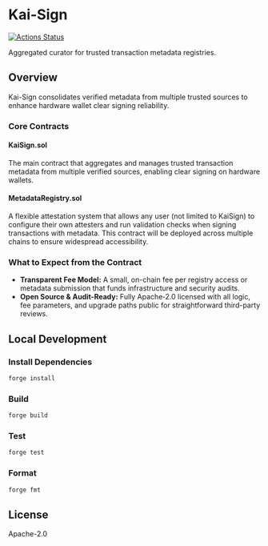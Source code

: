 # Kai-Sign

[![Actions Status](https://github.com/kaisign/v1-core/workflows/CI/badge.svg)](https://github.com/kaisign/v1-core/actions)

Aggregated curator for trusted transaction metadata registries.

## Overview

Kai-Sign consolidates verified metadata from multiple trusted sources to enhance hardware wallet clear signing reliability.

### Core Contracts

#### KaiSign.sol
The main contract that aggregates and manages trusted transaction metadata from multiple verified sources, enabling clear signing on hardware wallets.

#### MetadataRegistry.sol
A flexible attestation system that allows any user (not limited to KaiSign) to configure their own attesters and run validation checks when signing transactions with metadata. This contract will be deployed across multiple chains to ensure widespread accessibility.

### What to Expect from the Contract

- **Transparent Fee Model:** A small, on-chain fee per registry access or metadata submission that funds infrastructure and security audits.
- **Open Source & Audit-Ready:** Fully Apache‑2.0 licensed with all logic, fee parameters, and upgrade paths public for straightforward third-party reviews.

## Local Development

### Install Dependencies

```bash
forge install
```

### Build

```bash
forge build
```

### Test

```bash
forge test
```

### Format

```bash
forge fmt
```

## License

Apache-2.0 